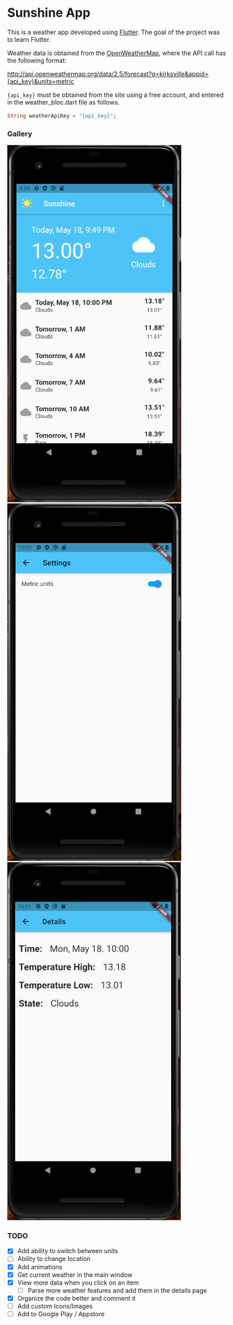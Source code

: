 # Sunshine App

This is a weather app developed using [Flutter](flutter.dev). The goal of the project was to learn Flutter.

Weather data is obtained from the [OpenWeatherMap](openweathermap.org), where the API call has the following format:

http://api.openweathermap.org/data/2.5/forecast?q=kirksville&appid={api_key}&units=metric

`{api_key}` must be obtained from the site using a free account, and entered in the weather_bloc.dart file as follows.

```Dart
String weatherApiKey = "{api_key}";
```

### Gallery

![An image of the home page](/assets/avd_home.png "Home Page") ![An image of the settings page](/assets/avd_settings.png "Settings")
![An image of the details page](/assets/avd_details.png "Details Page")

### TODO
- [x] Add ability to switch between units
- [ ] Ability to change location
- [x] Add animations
- [x] Get current weather in the main window
- [x] View more data when you click on an item
    - [ ] Parse more weather features and add them in the details page
- [x] Organize the code better and comment it
- [ ] Add custom Icons/Images
- [ ] Add to Google Play / Appstore